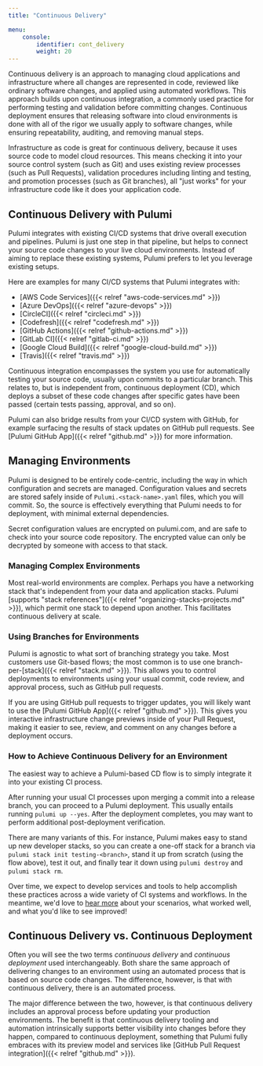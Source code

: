 ```yaml
---
title: "Continuous Delivery"

menu:
    console:
        identifier: cont_delivery
        weight: 20
---
```


Continuous delivery is an approach to managing cloud applications and infrastructure where all changes are
represented in code, reviewed like ordinary software changes, and applied using automated workflows. This approach
builds upon continuous integration, a commonly used practice for performing testing and validation before committing
changes. Continuous deployment ensures that releasing software into cloud environments is done with all of the
rigor we usually apply to software changes, while ensuring repeatability, auditing, and removing manual steps.

Infrastructure as code is great for continuous delivery, because it uses source code to model cloud resources.
This means checking it into your source control system (such as Git) and uses existing review processes (such as
Pull Requests), validation procedures including linting and testing, and promotion processes (such as Git branches),
all "just works" for your infrastructure code like it does your application code.

## Continuous Delivery with Pulumi

Pulumi integrates with existing CI/CD systems that drive overall execution and pipelines. Pulumi is just one
step in that pipeline, but helps to connect your source code changes to your live cloud environments. Instead of
aiming to replace these existing systems, Pulumi prefers to let you leverage existing setups.

Here are examples for many CI/CD systems that Pulumi integrates with:

* [AWS Code Services]({{< relref "aws-code-services.md" >}})
* [Azure DevOps]({{< relref "azure-devops" >}})
* [CircleCI]({{< relref "circleci.md" >}})
* [Codefresh]({{< relref "codefresh.md" >}})
* [GitHub Actions]({{< relref "github-actions.md" >}})
* [GitLab CI]({{< relref "gitlab-ci.md" >}})
* [Google Cloud Build]({{< relref "google-cloud-build.md" >}})
* [Travis]({{< relref "travis.md" >}})

Continuous integration encompasses the system you use for automatically testing your source code, usually upon
commits to a particular branch. This relates to, but is independent from, continuous deployment (CD), which deploys
a subset of these code changes after specific gates have been passed (certain tests passing, approval, and so on).

Pulumi can also bridge results from your CI/CD system with GitHub, for example surfacing the results of stack
updates on GitHub pull requests. See [Pulumi GitHub App]({{< relref "github.md" >}}) for more information.

## Managing Environments

Pulumi is designed to be entirely code-centric, including the way in which configuration and secrets are managed.
Configuration values and secrets are stored safely inside of `Pulumi.<stack-name>.yaml` files, which you will commit.
So, the source is effectively everything that Pulumi needs to for deployment, with minimal external dependencies.

Secret configuration values are encrypted on pulumi.com, and are safe to check into your source code repository.
The encrypted value can only be decrypted by someone with access to that stack.

### Managing Complex Environments

Most real-world environments are complex. Perhaps you have a networking stack that's independent from your data
and application stacks. Pulumi [supports "stack references"]({{< relref "organizing-stacks-projects.md" >}}), which
permit one stack to depend upon another. This facilitates continuous delivery at scale.

### Using Branches for Environments

Pulumi is agnostic to what sort of branching strategy you take. Most customers use Git-based flows; the most common is
to use one branch-per-[stack]({{< relref "stack.md" >}}). This allows you to control deployments to environments
using your usual commit, code review, and approval process, such as GitHub pull requests.

If you are using GitHub pull requests to trigger updates, you will likely want to use the
[Pulumi GitHub App]({{< relref "github.md" >}}). This gives you interactive infrastructure change previews
inside of your Pull Request, making it easier to see, review, and comment on any changes before a deployment occurs.

### How to Achieve Continuous Delivery for an Environment

The easiest way to achieve a Pulumi-based CD flow is to simply integrate it into your existing CI process.

After running your usual CI processes upon merging a commit into a release branch, you can proceed to a Pulumi
deployment.  This usually entails running `pulumi up --yes`. After the deployment completes, you may want to perform
additional post-deployment verification.

There are many variants of this. For instance, Pulumi makes easy to stand up new developer stacks, so you can create a
one-off stack for a branch via `pulumi stack init testing-<branch>`, stand it up from scratch (using the flow above),
test it out, and finally tear it down using `pulumi destroy` and `pulumi stack rm`.

Over time, we expect to develop services and tools to help accomplish these practices across a wide variety of CI
systems and workflows.  In the meantime, we'd love to [hear more](mailto:support@pulumi.com) about your scenarios,
what worked well, and what you'd like to see improved!

## Continuous Delivery vs. Continuous Deployment

Often you will see the two terms _continuous delivery_ and _continuous deployment_ used interchangeably. Both share
the same approach of delivering changes to an environment using an automated process that is based on source code
changes. The difference, however, is that with continuous delivery, there is an automated process.

The major difference between the two, however, is that continuous delivery includes an approval process before
updating your production environments. The benefit is that continuous delivery tooling and automation intrinsically
supports better visibility into changes before they happen, compared to continuous deployment, something that Pulumi
fully embraces with its preview model and services like [GitHub Pull Request integration]({{< relref "github.md" >}}).
